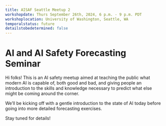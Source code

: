 ```yaml
---
title: AISAF Seattle Meetup 2
workshopdate: Thurs September 26th, 2024, 6 p.m. - 9 p.m. PDT
workshoplocation: University of Washington, Seattle, WA
temporalstatus: future
detailstobedetermined: false
---
```


# AI and AI Safety Forecasting Seminar

Hi folks! This is an AI safety meetup aimed at teaching the public what modern
AI is capable of, both good and bad, and giving people an introduction to the
skills and knowledge necessary to predict what else might be coming around the
corner.

We’ll be kicking off with a gentle introduction to the state of AI today before
going into more detailed forecasting exercises.

Stay tuned for details!

